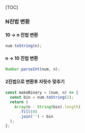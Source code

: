 [TOC]

### N진법 변환

#### 10 -> n 진법 변환

```js
num.toString(n);
```



#### n -> 10 진법 변환

```js
Number.parseInt(num, n);
```



#### 2진법으로 변환후 자릿수 맞추기

```js
const makeBinary = (num, n) => {
  const bin = num.toString(2);
  return (
    Array(n - String(bin).length)
      .fill(0)
      .join('') + bin
  );
};
```


